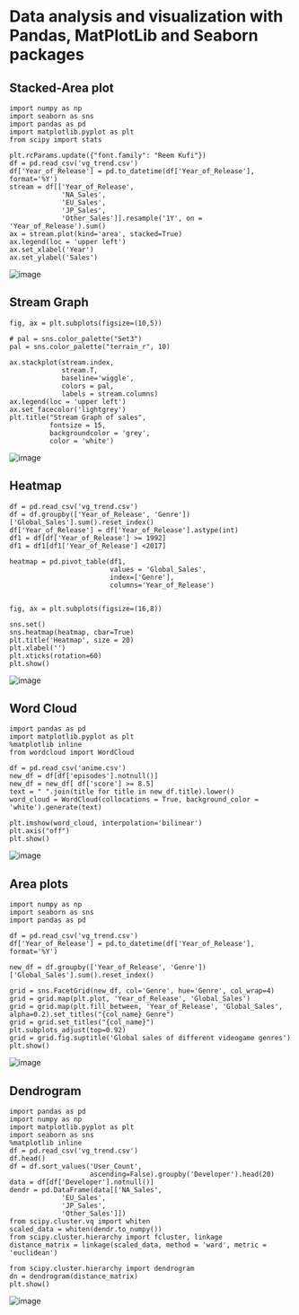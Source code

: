 # Data analysis and visualization with Pandas, MatPlotLib and Seaborn packages


## Stacked-Area plot

    import numpy as np
    import seaborn as sns
    import pandas as pd
    import matplotlib.pyplot as plt
    from scipy import stats

    plt.rcParams.update({"font.family": "Reem Kufi"})
    df = pd.read_csv('vg_trend.csv')
    df['Year_of_Release'] = pd.to_datetime(df['Year_of_Release'], format='%Y')
    stream = df[['Year_of_Release',
                 'NA_Sales',
                 'EU_Sales',
                 'JP_Sales',
                 'Other_Sales']].resample('1Y', on = 'Year_of_Release').sum()
    ax = stream.plot(kind='area', stacked=True)
    ax.legend(loc = 'upper left')
    ax.set_xlabel('Year')
    ax.set_ylabel('Sales')

![image](https://user-images.githubusercontent.com/58554631/226743593-f797e214-4b92-47af-b87a-47f1d0134bf3.png)

## Stream Graph

    fig, ax = plt.subplots(figsize=(10,5))

    # pal = sns.color_palette("Set3")
    pal = sns.color_palette("terrain_r", 10)

    ax.stackplot(stream.index,
                 stream.T,
                 baseline='wiggle',
                 colors = pal,
                 labels = stream.columns)
    ax.legend(loc = 'upper left')
    ax.set_facecolor('lightgrey')
    plt.title("Stream Graph of sales",
              fontsize = 15,
              backgroundcolor = 'grey',
              color = 'white')

![image](https://user-images.githubusercontent.com/58554631/226743752-246ae7f1-1493-4e94-8872-3a5f83b1c55c.png)

## Heatmap

    df = pd.read_csv('vg_trend.csv')
    df = df.groupby(['Year_of_Release', 'Genre'])['Global_Sales'].sum().reset_index()
    df['Year_of_Release'] = df['Year_of_Release'].astype(int)
    df1 = df[df['Year_of_Release'] >= 1992]
    df1 = df1[df1['Year_of_Release'] <2017]

    heatmap = pd.pivot_table(df1, 
                             values = 'Global_Sales',
                             index=['Genre'],
                             columns='Year_of_Release')


    fig, ax = plt.subplots(figsize=(16,8))

    sns.set()
    sns.heatmap(heatmap, cbar=True)
    plt.title('Heatmap', size = 20)
    plt.xlabel('')
    plt.xticks(rotation=60)
    plt.show()

![image](https://user-images.githubusercontent.com/58554631/226743988-4bf57918-6d7d-484c-9fdc-51603c194fb5.png)

## Word Cloud

    import pandas as pd
    import matplotlib.pyplot as plt
    %matplotlib inline
    from wordcloud import WordCloud
    
    df = pd.read_csv('anime.csv')
    new_df = df[df['episodes'].notnull()]
    new_df = new_df[ df['score'] >= 8.5]
    text = " ".join(title for title in new_df.title).lower()
    word_cloud = WordCloud(collocations = True, background_color = 'white').generate(text)

    plt.imshow(word_cloud, interpolation='bilinear')
    plt.axis("off")
    plt.show()

![image](https://user-images.githubusercontent.com/58554631/226744066-d6761ed9-09dc-431c-a716-f6da75305857.png)

## Area plots

    import numpy as np
    import seaborn as sns
    import pandas as pd

    df = pd.read_csv('vg_trend.csv')
    df['Year_of_Release'] = pd.to_datetime(df['Year_of_Release'], format='%Y')

    new_df = df.groupby(['Year_of_Release', 'Genre'])['Global_Sales'].sum().reset_index()

    grid = sns.FacetGrid(new_df, col='Genre', hue='Genre', col_wrap=4)
    grid = grid.map(plt.plot, 'Year_of_Release', 'Global_Sales')
    grid = grid.map(plt.fill_between, 'Year_of_Release', 'Global_Sales', alpha=0.2).set_titles("{col_name} Genre")
    grid = grid.set_titles("{col_name}")
    plt.subplots_adjust(top=0.92)
    grid = grid.fig.suptitle('Global sales of different videogame genres')
    plt.show()

![image](https://user-images.githubusercontent.com/58554631/226744153-dea7873a-3046-4e49-aa30-b92afd414dc1.png)

## Dendrogram

    import pandas as pd
    import numpy as np
    import matplotlib.pyplot as plt
    import seaborn as sns
    %matplotlib inline 
    df = pd.read_csv('vg_trend.csv')
    df.head()
    df = df.sort_values('User_Count',
                        ascending=False).groupby('Developer').head(20)
    data = df[df['Developer'].notnull()]
    dendr = pd.DataFrame(data[['NA_Sales',
                 'EU_Sales',
                 'JP_Sales',
                 'Other_Sales']])
    from scipy.cluster.vq import whiten
    scaled_data = whiten(dendr.to_numpy())
    from scipy.cluster.hierarchy import fcluster, linkage
    distance_matrix = linkage(scaled_data, method = 'ward', metric = 'euclidean')

    from scipy.cluster.hierarchy import dendrogram
    dn = dendrogram(distance_matrix)
    plt.show()

![image](https://user-images.githubusercontent.com/58554631/226744423-8e34cb13-b0d8-4a56-9bd2-1005b460e273.png)
